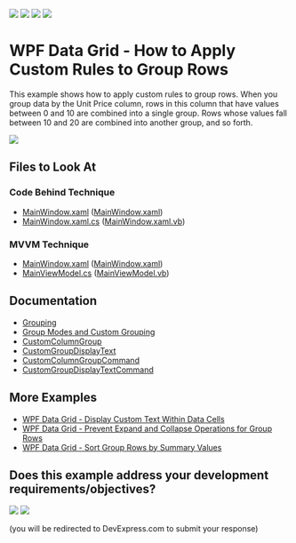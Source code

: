 <!-- default badges list -->
![](https://img.shields.io/endpoint?url=https://codecentral.devexpress.com/api/v1/VersionRange/128651234/24.2.1%2B)
[![](https://img.shields.io/badge/Open_in_DevExpress_Support_Center-FF7200?style=flat-square&logo=DevExpress&logoColor=white)](https://supportcenter.devexpress.com/ticket/details/E1530)
[![](https://img.shields.io/badge/📖_How_to_use_DevExpress_Examples-e9f6fc?style=flat-square)](https://docs.devexpress.com/GeneralInformation/403183)
[![](https://img.shields.io/badge/💬_Leave_Feedback-feecdd?style=flat-square)](#does-this-example-address-your-development-requirementsobjectives)
<!-- default badges end -->

# WPF Data Grid - How to Apply Custom Rules to Group Rows

This example shows how to apply custom rules to group rows. When you group data by the Unit Price column, rows in this column that have values between 0 and 10 are combined into a single group. Rows whose values fall between 10 and 20 are combined into another group, and so forth.

![](https://docs.devexpress.com/WPF/images/GridControl_CustomColumnGroupCommand.png)

<!-- default file list -->

## Files to Look At

### Code Behind Technique

- [MainWindow.xaml](./CS/CustomGrouping_CodeBehind/MainWindow.xaml) ([MainWindow.xaml](./VB/CustomGrouping_CodeBehind/MainWindow.xaml))
- [MainWindow.xaml.cs](./CS/CustomGrouping_CodeBehind/MainWindow.xaml.cs#L39-L62) ([MainWindow.xaml.vb](./VB/CustomGrouping_CodeBehind/MainWindow.xaml.vb#L42-L68))

### MVVM Technique

- [MainWindow.xaml](./CS/CustomGrouping_MVVM/MainWindow.xaml) ([MainWindow.xaml](./VB/CustomGrouping_MVVM/MainWindow.xaml))
- [MainViewModel.cs](./CS/CustomGrouping_MVVM/MainViewModel.cs#L33-L57) ([MainViewModel.vb](./VB/CustomGrouping_MVVM/MainViewModel.vb#L36-L63))

<!-- default file list end -->

## Documentation

- [Grouping](https://docs.devexpress.com/WPF/7357/controls-and-libraries/data-grid/grouping)
- [Group Modes and Custom Grouping](https://docs.devexpress.com/WPF/6139/controls-and-libraries/data-grid/grouping/group-modes-and-custom-grouping)
- [CustomColumnGroup](https://docs.devexpress.com/WPF/DevExpress.Xpf.Grid.GridControl.CustomColumnGroup)
- [CustomGroupDisplayText](https://docs.devexpress.com/WPF/DevExpress.Xpf.Grid.GridControl.CustomGroupDisplayText)
- [CustomColumnGroupCommand](https://docs.devexpress.com/WPF/DevExpress.Xpf.Grid.GridControl.CustomColumnGroupCommand)
- [CustomGroupDisplayTextCommand](https://docs.devexpress.com/WPF/DevExpress.Xpf.Grid.GridControl.CustomGroupDisplayTextCommand)

## More Examples

- [WPF Data Grid - Display Custom Text Within Data Cells](https://github.com/DevExpress-Examples/how-to-display-custom-text-within-dxgrid-cells-e2020)
- [WPF Data Grid - Prevent Expand and Collapse Operations for Group Rows](https://github.com/DevExpress-Examples/wpf-grid-prevent-expand-collapse-operations-for-group-rows)
- [WPF Data Grid - Sort Group Rows by Summary Values](https://github.com/DevExpress-Examples/how-to-sort-group-rows-by-summary-values-e1540)
<!-- feedback -->
## Does this example address your development requirements/objectives?

[<img src="https://www.devexpress.com/support/examples/i/yes-button.svg"/>](https://www.devexpress.com/support/examples/survey.xml?utm_source=github&utm_campaign=wpf-data-grid-implement-custom-grouping&~~~was_helpful=yes) [<img src="https://www.devexpress.com/support/examples/i/no-button.svg"/>](https://www.devexpress.com/support/examples/survey.xml?utm_source=github&utm_campaign=wpf-data-grid-implement-custom-grouping&~~~was_helpful=no)

(you will be redirected to DevExpress.com to submit your response)
<!-- feedback end -->
